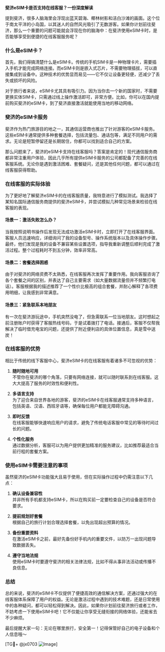 **斐济eSIM卡是否支持在线客服？一份深度解读**

提到斐济，很多人脑海里会浮现出蓝天碧海、椰林树影和洁白沙滩的画面。这个位于南太平洋的小岛国，以其迷人的自然风光吸引了无数游客。如果你计划前往斐济，那么一个重要的问题可能就会浮现在你的脑海中：在斐济使用eSIM卡时，是否能够享受到便捷的在线客服服务呢？

### 什么是eSIM卡？

首先，我们得搞清楚什么是eSIM卡。传统的手机SIM卡是一种物理卡片，需要插入手机才能完成网络连接。而eSIM卡则是嵌入式芯片，不需要物理插拔，可以直接集成到设备中。这种技术的优势显而易见——它不仅让设备更轻便，还减少了丢失或损坏的风险。

对于旅行者来说，eSIM卡尤其具有吸引力。因为当你去一个新的国家时，不需要更换实体SIM卡，只需通过线上操作激活即可，非常方便。比如，你可以在国内提前购买斐济的eSIM卡，到了斐济直接激活就能使用当地的移动网络。

### 斐济的eSIM卡服务

斐济作为热门旅游目的地之一，其通信运营商也推出了针对游客的eSIM卡服务。这些eSIM卡通常提供多种套餐选择，包括流量包、通话包等，满足不同用户的需求。无论是短暂停留还是长期居住，你都可以找到适合自己的方案。

那么问题来了，斐济的eSIM卡支持在线客服吗？答案是肯定的！现代通信服务商都非常注重用户体验，因此几乎所有提供eSIM卡服务的公司都配备了完善的在线客服系统。无论你是遇到激活困难、套餐疑问，还是其他任何问题，都可以通过在线客服获得帮助。

### 在线客服的实际体验

为了更好地了解斐济eSIM卡的在线客服质量，我特意进行了模拟测试。我选择了某知名国际通信服务商提供的斐济eSIM卡，并尝试模拟几种常见场景来检验在线客服的表现。

#### 场景一：激活失败怎么办？
当我按照说明书操作后发现无法成功激活eSIM卡时，立即打开了在线客服界面。客服人员迅速响应，详细询问了我的设备型号、操作系统版本以及具体操作步骤。最终，他们发现是我的设备不兼容某些设置选项，指导我重新调整后顺利完成了激活过程。整个过程耗时不到五分钟，效率非常高。

#### 场景二：套餐选择困惑
由于对斐济的网络资费不太熟悉，在线客服再次发挥了重要作用。我向客服咨询了各个套餐之间的区别，并表达了自己主要需求（如大量数据流量但并不频繁打电话）。客服根据我的描述推荐了一个性价比极高的组合套餐，并耐心解释了各项费用明细，让我感到非常满意。

#### 场景三：紧急联系本地朋友
有一次在斐济游玩途中，手机突然没电了，但急需联系一位当地朋友。这时想起之前注册账户时获得了客服热线号码，于是试着拨打了电话。接通后，客服不仅帮我解决了临时借充电宝的问题，还提供了附近便利店的具体位置信息，真是雪中送炭！

### 在线客服的优势

相比于传统的线下客服中心，斐济eSIM卡的在线客服有着诸多不可忽视的优势：

1. **随时随地可用**  
   不管你在斐济的哪个角落，只要有网络连接，就可以随时联系到在线客服。这大大提高了服务的时效性和便利性。

2. **多语言支持**  
   为了迎合来自世界各地的游客，斐济的eSIM卡在线客服通常支持多种语言，包括英语、汉语、西班牙语等，确保每位用户都能无障碍沟通。

3. **即时反馈**  
   在线客服能够快速响应用户的请求，避免了传统电话客服中常见的等待时间过长的问题。

4. **个性化服务**  
   通过数据分析，客服可以为用户提供更加精准的服务建议，比如推荐最适合当前行程的套餐方案。

### 使用eSIM卡需要注意的事项

虽然斐济的eSIM卡功能强大且易于使用，但在实际操作过程中仍需注意以下几点：

1. **确认设备兼容性**  
   并非所有手机都支持eSIM卡，所以在购买前一定要检查自己的设备是否符合要求。

2. **提前规划好套餐**  
   根据自己的旅行计划合理选择套餐，以免出现超出预算的情况。

3. **备份重要资料**  
   在激活eSIM卡之前，最好先备份好手机内的重要文件，以防万一出现问题导致数据丢失。

4. **遵守当地法规**  
   使用eSIM卡时要遵守斐济的相关法律法规，比如不得从事非法活动或传播不良信息。

### 总结

总的来说，斐济的eSIM卡不仅提供了便捷高效的通信解决方案，还通过强大的在线客服体系保障了用户的权益。无论是激活过程中遇到的技术难题，还是日常使用中的各种疑问，都可以轻松得到解决。因此，如果你计划前往斐济旅行或者工作，不妨考虑一下使用eSIM卡吧！它不仅能让你享受无缝衔接的网络体验，还能省去不少麻烦。

最后提醒大家一句：无论在哪里旅行，安全第一！记得保管好自己的电子设备和个人信息哦～

[TG💪+ @jx0703 ![Image](https://github.com/user-attachments/assets/dbca1d08-cadb-493c-b0ec-ad6f7a83f270)]